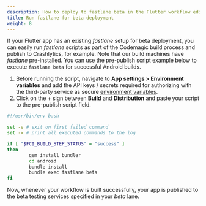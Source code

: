 ```yaml
---
description: How to deploy to fastlane beta in the Flutter workflow editor pre-publish script
title: Run fastlane for beta deployment
weight: 8
---
```


If your Flutter app has an existing *fastlane* setup for beta deployment, you can easily run *fastlane* scripts as part of the Codemagic build process and publish to Crashlytics, for example. Note that our build machines have *fastlane* pre-installed. You can use the pre-publish script example below to execute `fastlane beta` for successful Android builds.

1. Before running the script, navigate to **App settings > Environment variables** and add the API keys / secrets required for authorizing with the third-party service as secure [environment variables](../building/environment-variables). 
2. Click on the + sign between **Build** and **Distribution** and paste your script to the pre-publish script field.

```bash
#!/usr/bin/env bash

set -e # exit on first failed command
set -x # print all executed commands to the log

if [ "$FCI_BUILD_STEP_STATUS" = "success" ]
then
        gem install bundler
        cd android
        bundle install
        bundle exec fastlane beta
fi
```
Now, whenever your workflow is built successfully, your app is published to the beta testing services specified in your *beta* lane.